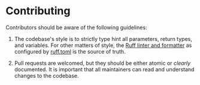 # Contributing

Contributors should be aware of the following guidelines:

1. The codebase's style is to strictly type hint all parameters, return types, and variables. For other matters of style, the [Ruff linter and formatter](https://github.com/astral-sh/ruff) as configured by [ruff.toml](/ruff.toml) is the source of truth.

2. Pull requests are welcomed, but they should be either atomic or *clearly* documented. It is important that all maintainers can read and understand changes to the codebase.